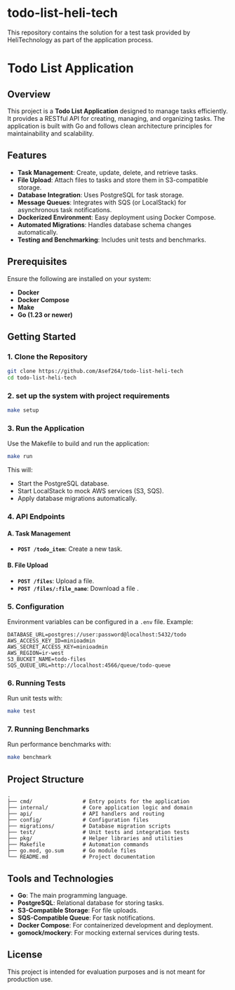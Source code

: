 # todo-list-heli-tech
This repository contains the solution for a test task provided by HeliTechnology as part of the application process.




# Todo List Application

## Overview

This project is a **Todo List Application** designed to manage tasks efficiently. It provides a RESTful API for creating, managing, and organizing tasks. The application is built with Go and follows clean architecture principles for maintainability and scalability.

## Features

- **Task Management**: Create, update, delete, and retrieve tasks.
- **File Upload**: Attach files to tasks and store them in S3-compatible storage.
- **Database Integration**: Uses PostgreSQL for task storage.
- **Message Queues**: Integrates with SQS (or LocalStack) for asynchronous task notifications.
- **Dockerized Environment**: Easy deployment using Docker Compose.
- **Automated Migrations**: Handles database schema changes automatically.
- **Testing and Benchmarking**: Includes unit tests and benchmarks.

## Prerequisites

Ensure the following are installed on your system:

- **Docker**
- **Docker Compose**
- **Make**
- **Go (1.23 or newer)**

## Getting Started

### 1. Clone the Repository

```bash
git clone https://github.com/Asef264/todo-list-heli-tech
cd todo-list-heli-tech
```

### 2. set up the system with project requirements
```bash
make setup
```

### 3. Run the Application

Use the Makefile to build and run the application:

```bash
make run
```

This will:

- Start the PostgreSQL database.
- Start LocalStack to mock AWS services (S3, SQS).
- Apply database migrations automatically.

### 4. API Endpoints

#### A. **Task Management**

- **`POST /todo_item`**: Create a new task.

#### B. **File Upload**

- **`POST /files`**: Upload a file.
- **`POST /files/:file_name`**: Download a file .

### 5. Configuration

Environment variables can be configured in a `.env` file. Example:

```env
DATABASE_URL=postgres://user:password@localhost:5432/todo
AWS_ACCESS_KEY_ID=minioadmin
AWS_SECRET_ACCESS_KEY=minioadmin
AWS_REGION=ir-west
S3_BUCKET_NAME=todo-files
SQS_QUEUE_URL=http://localhost:4566/queue/todo-queue
```

### 6. Running Tests

Run unit tests with:

```bash
make test
```

### 7. Running Benchmarks

Run performance benchmarks with:

```bash
make benchmark
```

## Project Structure

```plaintext
.
├── cmd/                # Entry points for the application
├── internal/           # Core application logic and domain
├── api/                # API handlers and routing
├── config/             # Configuration files
├── migrations/         # Database migration scripts
├── test/               # Unit tests and integration tests
├── pkg/                # Helper libraries and utilities
├── Makefile            # Automation commands
├── go.mod, go.sum      # Go module files
└── README.md           # Project documentation
```

## Tools and Technologies

- **Go**: The main programming language.
- **PostgreSQL**: Relational database for storing tasks.
- **S3-Compatible Storage**: For file uploads.
- **SQS-Compatible Queue**: For task notifications.
- **Docker Compose**: For containerized development and deployment.
- **gomock/mockery**: For mocking external services during tests.

## License

This project is intended for evaluation purposes and is not meant for production use.
